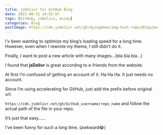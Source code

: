 ```yaml
---
title: jsDelivr for GitHub Blog
date: 2021-08-31 14:55:57
tags: [GitHub, jsDelivr, essay]
categories: Blog
postImage: https://cdn.jsdelivr.net/gh/dyingdown/img-host-repo/Blog/post/20210831230852.jpg
---
```


I’v been wanting to optimize my blog’s loading speed for a long time. However, even when I rewrote my theme, I still didn’t do it.

<!--more-->

Finally, I want to post a new article with many images…(bla bla bla…)

I found that **jsDelivr** is great according to e-friends from the website.

At first I’m confused of getting an account of it. Ha Ha Ha. It just needs no account.

Since I’m using accelerating for GitHub, just add the prefix before original url:

`https://cdn.jsdelivr.net/gh/Github_username/repo_name` and follow the actual path of the file in your repo.

It’s just that easy……

I’ve been funny for such a long time. (awkward😂)